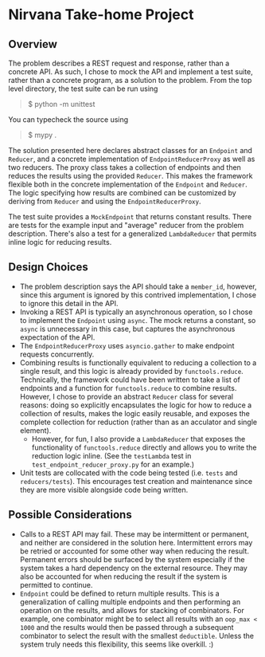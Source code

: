 # Nirvana Take-home Project

## Overview

The problem describes a REST request and response, rather than a concrete API.  As such, I chose to mock the API and implement a test suite, rather than a concrete program, as a solution to the problem. From the top level directory, the test suite can be run using

> $ python -m unittest

You can typecheck the source using

> $ mypy .

The solution presented here declares abstract classes for an `Endpoint` and `Reducer`, and a concrete implementation of `EndpointReducerProxy` as well as two reducers. The proxy class takes a collection of endpoints and then reduces the results using the provided `Reducer`. This makes the framework flexible both in the concrete implementation of the `Endpoint` and `Reducer`. The logic specifying how results are combined can be customized by deriving from `Reducer` and using the `EndpointReducerProxy`.

The test suite provides a `MockEndpoint` that returns constant results. There are tests for the example input and "average" reducer from the problem description. There's also a test for a generalized `LambdaReducer` that permits inline logic for reducing results.

## Design Choices

- The problem description says the API should take a `member_id`, however, since this argument is ignored by this contrived implementation, I chose to ignore this detail in the API.
- Invoking a REST API is typically an asynchronous operation, so I chose to implement the `Endpoint` using `async`. The mock returns a constant, so `async` is unnecessary in this case, but captures the asynchronous expectation of the API.
- The `EndpointReducerProxy` uses `asyncio.gather` to make endpoint requests concurrently.
- Combining results is functionally equivalent to reducing a collection to a single result, and this logic is already provided by `functools.reduce`. Technically, the framework could have been written to take a list of endpoints and a function for `functools.reduce` to combine results. However, I chose to provide an abstract `Reducer` class for several reasons: doing so explicitly encapsulates the logic for how to reduce a collection of results, makes the logic easily reusable, and exposes the complete collection for reduction (rather than as an acculator and single element).
  - However, for fun, I also provide a `LambdaReducer` that exposes the functionality of `functools.reduce` directly and allows you to write the reduction logic inline. (See the `testLambda` test in `test_endpoint_reducer_proxy.py` for an example.)
- Unit tests are collocated with the code being tested (i.e. `tests` and `reducers/tests`). This encourages test creation and maintenance since they are more visible alongside code being written.


## Possible Considerations

- Calls to a REST API may fail. These may be intermittent or permanent, and neither are considered in the solution here. Intermittent errors may be retried or accounted for some other way when reducing the result. Permanent errors should be surfaced by the system especially if the system takes a hard dependency on the external resource. They may also be accounted for when reducing the result if the system is permitted to continue.
- `Endpoint` could be defined to return multiple results. This is a generalization of calling multiple endpoints and then performing an operation on the results, and allows for stacking of combinators. For example, one combinator might be to select all results with an `oop_max < 1000` and the results would then be passed through a subsequent combinator to select the result with the smallest `deductible`. Unless the system truly needs this flexibility, this seems like overkill. :)

